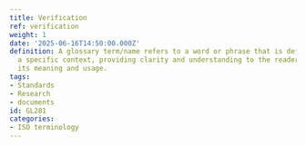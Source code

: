 ```yaml
---
title: Verification
ref: verification
weight: 1
date: '2025-06-16T14:50:00.000Z'
definition: A glossary term/name refers to a word or phrase that is defined within
  a specific context, providing clarity and understanding to the reader regarding
  its meaning and usage.
tags:
- Standards
- Research
- documents
id: GL281
categories:
- ISO terminology
---
```


